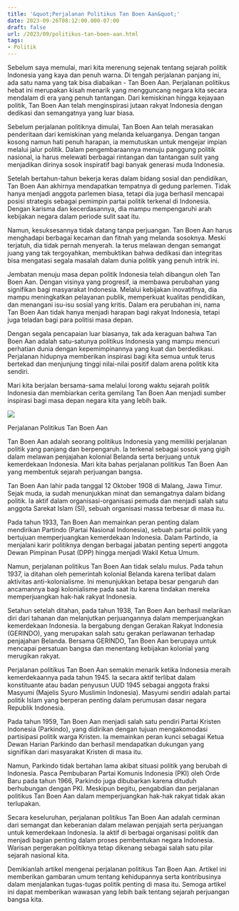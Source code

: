 ```yaml
---
title: '&quot;Perjalanan Politikus Tan Boen Aan&quot;'
date: 2023-09-26T08:12:00.000-07:00
draft: false
url: /2023/09/politikus-tan-boen-aan.html
tags: 
- Politik
---
```


  

Sebelum saya memulai, mari kita merenung sejenak tentang sejarah politik Indonesia yang kaya dan penuh warna. Di tengah perjalanan panjang ini, ada satu nama yang tak bisa diabaikan - Tan Boen Aan. Perjalanan politikus hebat ini merupakan kisah menarik yang mengguncang negara kita secara mendalam di era yang penuh tantangan. Dari kemiskinan hingga kejayaan politik, Tan Boen Aan telah menginspirasi jutaan rakyat Indonesia dengan dedikasi dan semangatnya yang luar biasa.

  

Sebelum perjalanan politiknya dimulai, Tan Boen Aan telah merasakan penderitaan dari kemiskinan yang melanda keluarganya. Dengan tangan kosong namun hati penuh harapan, ia memutuskan untuk mengejar impian melalui jalur politik. Dalam pengembaraannya menuju panggung politik nasional, ia harus melewati berbagai rintangan dan tantangan sulit yang menjadikan dirinya sosok inspiratif bagi banyak generasi muda Indonesia.

  

Setelah bertahun-tahun bekerja keras dalam bidang sosial dan pendidikan, Tan Boen Aan akhirnya mendapatkan tempatnya di gedung parlemen. Tidak hanya menjadi anggota parlemen biasa, tetapi dia juga berhasil mencapai posisi strategis sebagai pemimpin partai politik terkenal di Indonesia. Dengan karisma dan kecerdasannya, dia mampu mempengaruhi arah kebijakan negara dalam periode sulit saat itu.

  

Namun, kesuksesannya tidak datang tanpa perjuangan. Tan Boen Aan harus menghadapi berbagai kecaman dan fitnah yang melanda sosoknya. Meski terjatuh, dia tidak pernah menyerah. Ia terus melawan dengan semangat juang yang tak tergoyahkan, membuktikan bahwa dedikasi dan integritas bisa mengatasi segala masalah dalam dunia politik yang penuh intrik ini.

  

Jembatan menuju masa depan politik Indonesia telah dibangun oleh Tan Boen Aan. Dengan visinya yang progresif, ia membawa perubahan yang signifikan bagi masyarakat Indonesia. Melalui kebijakan inovatifnya, dia mampu meningkatkan pelayanan publik, memperkuat kualitas pendidikan, dan menangani isu-isu sosial yang kritis. Dalam era perubahan ini, nama Tan Boen Aan tidak hanya menjadi harapan bagi rakyat Indonesia, tetapi juga teladan bagi para politisi masa depan.

  

Dengan segala pencapaian luar biasanya, tak ada keraguan bahwa Tan Boen Aan adalah satu-satunya politikus Indonesia yang mampu mencuri perhatian dunia dengan kepemimpinannya yang kuat dan berdedikasi. Perjalanan hidupnya memberikan inspirasi bagi kita semua untuk terus bertekad dan menjunjung tinggi nilai-nilai positif dalam arena politik kita sendiri.

  

Mari kita berjalan bersama-sama melalui lorong waktu sejarah politik Indonesia dan membiarkan cerita gemilang Tan Boen Aan menjadi sumber inspirasi bagi masa depan negara kita yang lebih baik.

  

![](https://indeksnews.com/wp-content/uploads/2021/06/IMG-20200120-WA0070.jpg)

  

Perjalanan Politikus Tan Boen Aan

  

Tan Boen Aan adalah seorang politikus Indonesia yang memiliki perjalanan politik yang panjang dan berpengaruh. Ia terkenal sebagai sosok yang gigih dalam melawan penjajahan kolonial Belanda serta berjuang untuk kemerdekaan Indonesia. Mari kita bahas perjalanan politikus Tan Boen Aan yang membentuk sejarah perjuangan bangsa.

  

Tan Boen Aan lahir pada tanggal 12 Oktober 1908 di Malang, Jawa Timur. Sejak muda, ia sudah menunjukkan minat dan semangatnya dalam bidang politik. Ia aktif dalam organisasi-organisasi pemuda dan menjadi salah satu anggota Sarekat Islam (SI), sebuah organisasi massa terbesar di masa itu.

  

Pada tahun 1933, Tan Boen Aan memainkan peran penting dalam mendirikan Partindo (Partai Nasional Indonesia), sebuah partai politik yang bertujuan memperjuangkan kemerdekaan Indonesia. Dalam Partindo, ia menjalani karir politiknya dengan berbagai jabatan penting seperti anggota Dewan Pimpinan Pusat (DPP) hingga menjadi Wakil Ketua Umum.

  

Namun, perjalanan politikus Tan Boen Aan tidak selalu mulus. Pada tahun 1937, ia ditahan oleh pemerintah kolonial Belanda karena terlibat dalam aktivitas anti-kolonialisme. Ini menunjukkan betapa besar pengaruh dan ancamannya bagi kolonialisme pada saat itu karena tindakan mereka memperjuangkan hak-hak rakyat Indonesia.

  

Setahun setelah ditahan, pada tahun 1938, Tan Boen Aan berhasil melarikan diri dari tahanan dan melanjutkan perjuangannya dalam memperjuangkan kemerdekaan Indonesia. Ia bergabung dengan Gerakan Rakyat Indonesia (GERINDO), yang merupakan salah satu gerakan perlawanan terhadap penjajahan Belanda. Bersama GERINDO, Tan Boen Aan berupaya untuk mencapai persatuan bangsa dan menentang kebijakan kolonial yang merugikan rakyat.

  

Perjalanan politikus Tan Boen Aan semakin menarik ketika Indonesia meraih kemerdekaannya pada tahun 1945. Ia secara aktif terlibat dalam konstituante atau badan penyusun UUD 1945 sebagai anggota fraksi Masyumi (Majelis Syuro Muslimin Indonesia). Masyumi sendiri adalah partai politik Islam yang berperan penting dalam perumusan dasar negara Republik Indonesia.

  

Pada tahun 1959, Tan Boen Aan menjadi salah satu pendiri Partai Kristen Indonesia (Parkindo), yang didirikan dengan tujuan mengakomodasi partisipasi politik warga Kristen. Ia memainkan peran kunci sebagai Ketua Dewan Harian Parkindo dan berhasil mendapatkan dukungan yang signifikan dari masyarakat Kristen di masa itu.

  

Namun, Parkindo tidak bertahan lama akibat situasi politik yang berubah di Indonesia. Pasca Pembubaran Partai Komunis Indonesia (PKI) oleh Orde Baru pada tahun 1966, Parkindo juga dibubarkan karena dituduh berhubungan dengan PKI. Meskipun begitu, pengabdian dan perjalanan politikus Tan Boen Aan dalam memperjuangkan hak-hak rakyat tidak akan terlupakan.

  

Secara keseluruhan, perjalanan politikus Tan Boen Aan adalah cerminan dari semangat dan keberanian dalam melawan penjajah serta perjuangan untuk kemerdekaan Indonesia. Ia aktif di berbagai organisasi politik dan menjadi bagian penting dalam proses pembentukan negara Indonesia. Warisan pergerakan politiknya tetap dikenang sebagai salah satu pilar sejarah nasional kita.

  

Demikianlah artikel mengenai perjalanan politikus Tan Boen Aan. Artikel ini memberikan gambaran umum tentang kehidupannya serta kontribusinya dalam menjalankan tugas-tugas politik penting di masa itu. Semoga artikel ini dapat memberikan wawasan yang lebih baik tentang sejarah perjuangan bangsa kita.